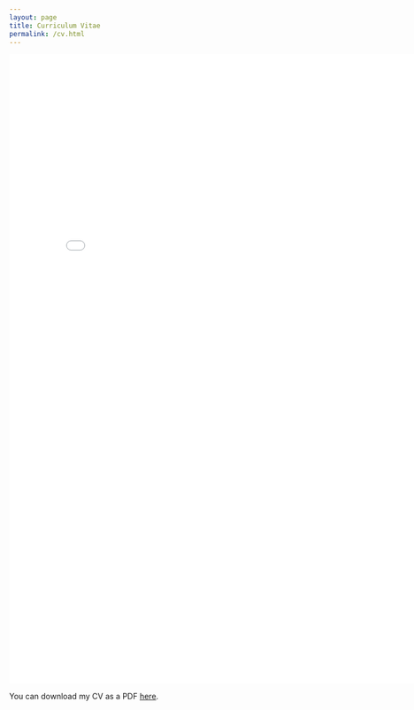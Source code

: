 ```yaml
---
layout: page
title: Curriculum Vitae
permalink: /cv.html
---
```


<div> <embed src="/assets/FRobinson-CV.pdf" type="application/pdf" width="805" height="1138" /> </div>

You can download my CV as a PDF [here](https://github.com/frrad/cv/blob/master/FRobinson-CV.pdf?raw=true).


